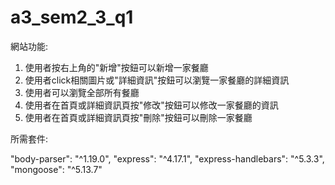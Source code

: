 # a3_sem2_3_q1

網站功能:

1. 使用者按右上角的"新增"按鈕可以新增一家餐廳
2. 使用者click相關圖片或"詳細資訊"按鈕可以瀏覽一家餐廳的詳細資訊
3. 使用者可以瀏覽全部所有餐廳
4. 使用者在首頁或詳細資訊頁按"修改"按鈕可以修改一家餐廳的資訊
5. 使用者在首頁或詳細資訊頁按"刪除"按鈕可以刪除一家餐廳

所需套件:

"body-parser": "^1.19.0",
"express": "^4.17.1",
"express-handlebars": "^5.3.3",
"mongoose": "^5.13.7"
